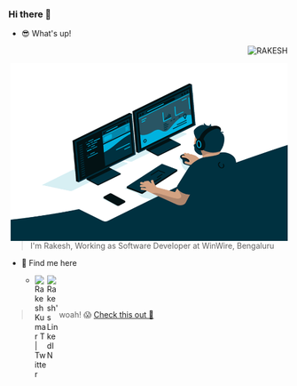 ### Hi there 👋

- :sunglasses: What's up!

<p align="right"> <img src="https://komarev.com/ghpvc/?username=rakesh-kumar-t&label=Profile%20views&color=0e75b6&style=flat" alt="RAKESH" /> </p>
<img align="right" alt="GIF" src="https://github.com/rakesh-kumar-t/rakesh-kumar-t/blob/main/code.gif?raw=true" width="500" height="320" />

> I'm Rakesh, Working as Software Developer at WinWire, Bengaluru

- :telescope: Find me here

  - <a href="https://twitter.com/rakesh_kumarT">
    <img align="left" alt="Rakesh Kumar T | Twitter" width="22px" src="https://cdn.simpleicons.org/x" />
    </a>
    <a href="https://www.linkedin.com/in/rakeshkumart/">
      <img align="left" alt="Rakesh's LinkedIN" width="22px" src="https://cdn.simpleicons.org/linkedin" />
    </a>

<br/>

> woah! 😱 [Check this out 🚒](https://skyline.github.com/rakesh-kumar-t/2023)

<!--
**rakesh-kumar-t/rakesh-kumar-t** is a ✨ _special_ ✨ repository because its `README.md` (this file) appears on your GitHub profile.

Here are some ideas to get you started:

- 🔭 I’m currently working on ...
- 🌱 I’m currently learning ...
- 👯 I’m looking to collaborate on ...
- 🤔 I’m looking for help with ...
- 💬 Ask me about ...
- 📫 How to reach me: ...
- 😄 Pronouns: ...
- ⚡ Fun fact: ...
-->
